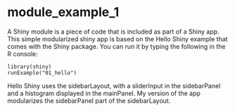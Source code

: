 # module_example_1
A Shiny module is a piece of code that is included as part of a Shiny app. This simple modularized shiny app is based on the Hello Shiny example that comes with the Shiny package. You can run it by typing the following in the R console:

``` {.r}
library(shiny)
runExample("01_hello")
``` 

Hello Shiny uses the sidebarLayout, with a sliderInput in the sidebarPanel and a histogram displayed in the mainPanel. My version of the app modularizes the sidebarPanel part of the sidebarLayout. 

